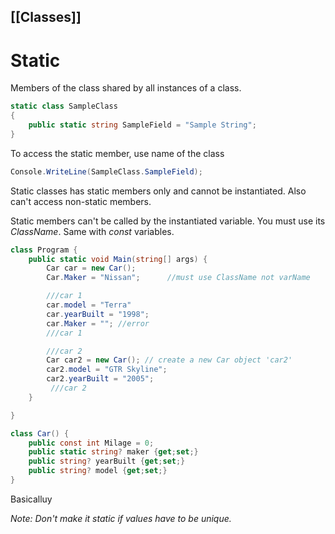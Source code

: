 [[Classes]]
---
# Static

Members of the class shared by all instances of a class.
```c#
static class SampleClass
{
	public static string SampleField = "Sample String";
}
```

To access the static member, use name of the class
```c#
Console.WriteLine(SampleClass.SampleField);
```

Static classes has static members only and cannot be instantiated. Also can't access non-static members.

Static members can't be called by the instantiated variable. You must use its *ClassName*. Same with *const* variables.
```csharp
class Program {
	public static void Main(string[] args) {
		Car car = new Car();
		Car.Maker = "Nissan";      //must use ClassName not varName

		///car 1
		car.model = "Terra"
		car.yearBuilt = "1998";
		car.Maker = ""; //error
		///car 1

		///car 2
		Car car2 = new Car(); // create a new Car object 'car2'
		car2.model = "GTR Skyline";
		car2.yearBuilt = "2005";
		 ///car 2
	}

}

class Car() {
	public const int Milage = 0;
	public static string? maker {get;set;}
	public string? yearBuilt {get;set;}
	public string? model {get;set;}
}
```

Basicalluy

*Note: Don't make it static if values have to be unique.*